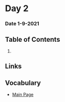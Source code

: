# Day 2
### Date 1-9-2021
  
## Table of Contents
1. []()

## Links

## Vocabulary








- [Main Page](https://jinman36.github.io/reading-notes/)